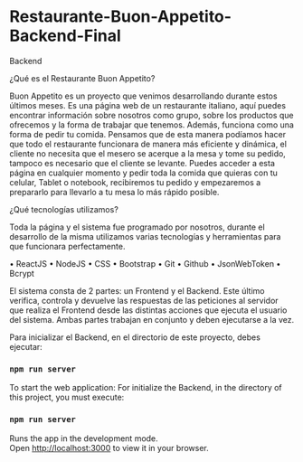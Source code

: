 # Restaurante-Buon-Appetito-Backend-Final
Backend

¿Qué es el Restaurante Buon Appetito?

Buon Appetito es un proyecto que venimos desarrollando durante estos últimos meses. Es una página web de un restaurante italiano, aquí puedes encontrar información sobre nosotros como grupo, sobre los productos que ofrecemos y la forma de trabajar que tenemos. Además, funciona como una forma de pedir tu comida. Pensamos que de esta manera podíamos hacer que todo el restaurante funcionara de manera más eficiente y dinámica, el cliente no necesita que el mesero se acerque a la mesa y tome su pedido, tampoco es necesario que el cliente se levante. Puedes acceder a esta página en cualquier momento y pedir toda la comida que quieras con tu celular, Tablet o notebook, recibiremos tu pedido y empezaremos a prepararlo para llevarlo a tu mesa lo más rápido posible.

¿Qué tecnologías utilizamos?

Toda la página y el sistema fue programado por nosotros, durante el desarrollo de la misma utilizamos varias tecnologías y herramientas para que funcionara perfectamente.

•        ReactJS
•        NodeJS
•        CSS
•        Bootstrap
•        Git
•        Github
•        JsonWebToken
•        Bcrypt


El sistema consta de 2 partes: un Frontend y el Backend. Este último verifica, controla y devuelve las respuestas de las peticiones al servidor que realiza el Frontend desde las distintas acciones que ejecuta el usuario del sistema. Ambas partes trabajan en conjunto y deben ejecutarse a la vez.

Para inicializar el Backend, en el directorio de este proyecto, debes ejecutar:

### `npm run server`

To start the web application: For initialize the Backend, in the directory of this project, you must execute:
### `npm run server`

Runs the app in the development mode.\
Open [http://localhost:3000](http://localhost:3000) to view it in your browser.
